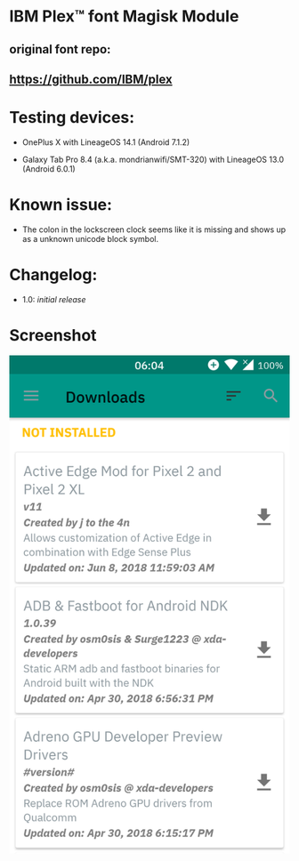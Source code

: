 # IBM Plex™ font Magisk Module
## original font repo:
## https://github.com/IBM/plex

# Testing devices:
* OnePlus X with LineageOS 14.1 (Android 7.1.2)

* Galaxy Tab Pro 8.4 (a.k.a. mondrianwifi/SMT-320) with LineageOS 13.0 (Android 6.0.1)

# Known issue:
* The colon in the lockscreen clock seems like it is missing and shows up as a unknown unicode block symbol.

# Changelog:
* 1.0: *initial release*

# Screenshot
<img src="Screenshot.png">
